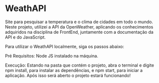 # WeathAPI
Site para pesquisar a temperatura e o clima de cidades em todo o mundo. Neste projeto, utilizei a API da OpenWeather, aplicando os conhecimentos adquiridos na disciplina de FrontEnd, juntamente com a documentação da API e do JavaScript.

Para utilizar o WeathAPI localmente, siga os passos abaixo:


Pré Requisitos:
Node JS instalado na máquina.


Execução:
Estando na pasta que contém o projeto, abra o terminal e digite npm install, para instalar as dependências, e npm start, para iniciar a aplicação.
Após isso será aberto o projeto estará funcionando!
